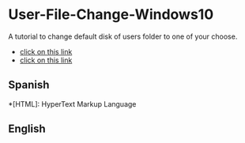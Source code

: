 # User-File-Change-Windows10
A tutorial to change default disk of users folder to one of your choose.

 - [click on this link](#Spanish)
 - [click on this link](#English)



## Spanish

*[HTML]: HyperText Markup Language
## English
<!--stackedit_data:
eyJoaXN0b3J5IjpbMTY0Mjc3ODk5Nl19
-->